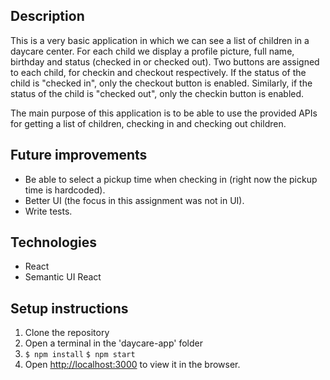 ## Description

This is a very basic application in which we can see a list of children in a daycare center. For each child we display a profile picture, full name, birthday and status (checked in or checked out). Two buttons are assigned to each child, for checkin and checkout respectively. If the status of the child is "checked in", only the checkout button is enabled. Similarly, if the status of the child is "checked out", only the checkin button is enabled.

The main purpose of this application is to be able to use the provided APIs for getting a list of children, checking in and checking out children.

## Future improvements 

- Be able to select a pickup time when checking in (right now the pickup time is hardcoded).
- Better UI (the focus in this assignment was not in UI).
- Write tests.

## Technologies

- React
- Semantic UI React

## Setup instructions

1. Clone the repository
2. Open a terminal in the 'daycare-app' folder
3. `$ npm install`
   `$ npm start`
4. Open [http://localhost:3000](http://localhost:3000) to view it in the browser.